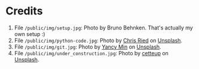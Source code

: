 # Credits

1. File `/public/img/setup.jpg`: Photo by Bruno Behnken. That's actually my own setup :)
1. File `/public/img/python-code.jpg`: Photo by <a href="https://unsplash.com/@cdr6934?utm_source=unsplash&utm_medium=referral&utm_content=creditCopyText">Chris Ried</a> on <a href="https://unsplash.com/?utm_source=unsplash&utm_medium=referral&utm_content=creditCopyText">Unsplash</a>.
1. File `/public/img/git.jpg`: Photo by <a href="https://unsplash.com/@yancymin?utm_source=unsplash&utm_medium=referral&utm_content=creditCopyText">Yancy Min</a> on <a href="https://unsplash.com/s/photos/code?utm_source=unsplash&utm_medium=referral&utm_content=creditCopyText">Unsplash</a>.
1. File `/public/img/under_construction.jpg`: Photo by <a href="https://unsplash.com/@cetteup?utm_source=unsplash&utm_medium=referral&utm_content=creditCopyText">cetteup</a> on <a href="https://unsplash.com/s/photos/under-construction-page?utm_source=unsplash&utm_medium=referral&utm_content=creditCopyText">Unsplash</a>.
